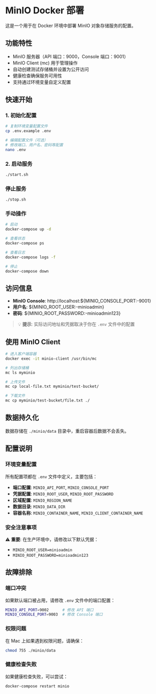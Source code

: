 # MinIO Docker 部署

这是一个用于在 Docker 环境中部署 MinIO 对象存储服务的配置。

## 功能特性

- MinIO 服务器（API 端口：9000，Console 端口：9001）
- MinIO Client (mc) 用于管理操作
- 自动创建测试存储桶并设置为公开访问
- 健康检查确保服务可用性
- 支持通过环境变量自定义配置

## 快速开始

### 1. 初始化配置
```bash
# 复制环境变量配置文件
cp .env.example .env

# 编辑配置文件（可选）
# 修改端口、用户名、密码等配置
nano .env
```

### 2. 启动服务
```bash
./start.sh
```

### 停止服务
```bash
./stop.sh
```

### 手动操作
```bash
# 启动
docker-compose up -d

# 查看状态
docker-compose ps

# 查看日志
docker-compose logs -f

# 停止
docker-compose down
```

## 访问信息

- **MinIO Console**: http://localhost:${MINIO_CONSOLE_PORT:-9001}
- **用户名**: ${MINIO_ROOT_USER:-minioadmin}
- **密码**: ${MINIO_ROOT_PASSWORD:-minioadmin123}

> 💡 **提示**: 实际访问地址和凭据取决于你在 `.env` 文件中的配置

## 使用 MinIO Client

```bash
# 进入客户端容器
docker exec -it minio-client /usr/bin/mc

# 列出存储桶
mc ls myminio

# 上传文件
mc cp local-file.txt myminio/test-bucket/

# 下载文件
mc cp myminio/test-bucket/file.txt ./
```

## 数据持久化

数据存储在 `./minio/data` 目录中，重启容器后数据不会丢失。

## 配置说明

### 环境变量配置

所有配置项都在 `.env` 文件中定义，主要包括：

- **端口配置**: `MINIO_API_PORT`, `MINIO_CONSOLE_PORT`
- **凭据配置**: `MINIO_ROOT_USER`, `MINIO_ROOT_PASSWORD`
- **区域配置**: `MINIO_REGION_NAME`
- **数据目录**: `MINIO_DATA_DIR`
- **容器名称**: `MINIO_CONTAINER_NAME`, `MINIO_CLIENT_CONTAINER_NAME`

### 安全注意事项

⚠️ **重要**: 在生产环境中，请修改以下默认凭据：
- `MINIO_ROOT_USER=minioadmin`
- `MINIO_ROOT_PASSWORD=minioadmin123`

## 故障排除

### 端口冲突
如果默认端口被占用，请修改 `.env` 文件中的端口配置：
```bash
MINIO_API_PORT=9002      # 修改 API 端口
MINIO_CONSOLE_PORT=9003  # 修改 Console 端口
```

### 权限问题
在 Mac 上如果遇到权限问题，请确保：
```bash
chmod 755 ./minio/data
```

### 健康检查失败
如果健康检查失败，可以尝试：
```bash
docker-compose restart minio
``` 